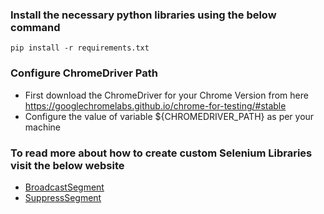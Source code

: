 ### Install the necessary python libraries using the below command
```
pip install -r requirements.txt
```

### Configure ChromeDriver Path
* First download the ChromeDriver for your Chrome Version from here https://googlechromelabs.github.io/chrome-for-testing/#stable
* Configure the value of variable ${CHROMEDRIVER_PATH} as per your machine

### To read more about how to create custom Selenium Libraries visit the below website
* [BroadcastSegment](https://stackoverflow.com/questions/23703870/pass-existing-webdriver-object-to-custom-python-library-for-robot-framework)
* [SuppressSegment](https://robotframework.org/robotframework/latest/RobotFrameworkUserGuide.html#getting-active-library-instance-from-robot-framework)